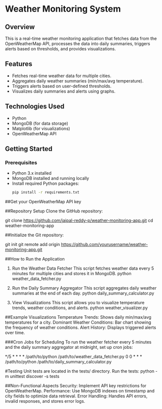 # Weather Monitoring System

## Overview
This is a real-time weather monitoring application that fetches data from the OpenWeatherMap API, processes the data into daily summaries, triggers alerts based on thresholds, and provides visualizations.

## Features
- Fetches real-time weather data for multiple cities.
- Aggregates daily weather summaries (min/max/avg temperature).
- Triggers alerts based on user-defined thresholds.
- Visualizes daily summaries and alerts using graphs.

## Technologies Used
- Python
- MongoDB (for data storage)
- Matplotlib (for visualizations)
- OpenWeatherMap API

## Getting Started

### Prerequisites
- Python 3.x installed
- MongoDB installed and running locally
- Install required Python packages:
  ```bash
  pip install -r requirements.txt

##Get your OpenWeatherMap API key

##Repository Setup
  Clone the GitHub repository:

  git clone https://github.com/jaipal-reddy-p/weather-monitoring-app.git
  cd weather-monitoring-app

##Initialize the Git repository:

  git init
  git remote add origin https://github.com/yourusername/weather-monitoring-app.git

##How to Run the Application
1. Run the Weather Data Fetcher
This script fetches weather data every 5 minutes for multiple cities and stores it in MongoDB.
  python weather_data_fetcher.py

2. Run the Daily Summary Aggregator
This script aggregates daily weather summaries at the end of each day.
  python daily_summary_calculator.py

3. View Visualizations
This script allows you to visualize temperature trends, weather conditions, and alerts.
  python weather_visualizer.py

##Example Visualizations
  Temperature Trends: Shows daily min/max/avg temperatures for a city.
  Dominant Weather Conditions: Bar chart showing the frequency of weather conditions.
  Alert History: Displays triggered alerts over time.

###Cron Jobs for Scheduling
To run the weather fetcher every 5 minutes and the daily summary aggregator at midnight, set up cron jobs:

*/5 * * * * /path/to/python /path/to/weather_data_fetcher.py
0 0 * * * /path/to/python /path/to/daily_summary_calculator.py

#Testing
Unit tests are located in the tests/ directory.
Run the tests:
  python -m unittest discover -s tests

##Non-Functional Aspects
  Security: Implement API key restrictions for OpenWeatherMap.
  Performance: Use MongoDB indexes on timestamp and city fields to optimize data retrieval.
  Error Handling: Handles API errors, invalid responses, and stores error logs.
